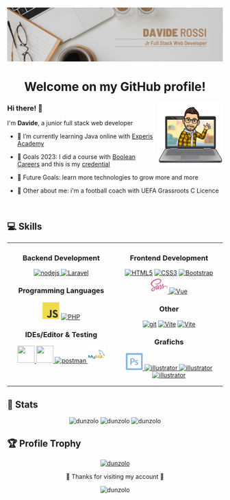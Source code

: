 <p align="center">
	<img src="pics/header.png">
</p>
<h1 align="center">Welcome on my GitHub profile!</h1>
<img align='right' src="pics/laptop_wave.png" width="30%" max-width="100%">
<h3>Hi there! 👋</h3> 
<p>I'm <strong>Davide</strong>, a junior full stack web developer</p>

<!-- - 🌱 I’m currently working on web development technologies -->

- 🌱 I’m currently learning Java online with [Experis Academy](https://www.experisacademy.it/)

- 🎯 Goals 2023: I did a course with [Boolean Careers](https://boolean.careers/) and this is my [credential](https://www.credential.net/8ad6f264-1529-47f0-941b-cca2c4099af5#gs.wg8vw8)

- 🔭 Future Goals: learn more technologies to grow more and more

- 📖 Other about me: i'm a football coach with UEFA Grassroots C Licence

<br />

## 💻 Skills 
<table align="center"><tr><td valign="top" width="350">
<h3 align="center">Backend Development</h3>
<p align="center"> 
<a href="https://nodejs.org" > <img src="https://www.vectorlogo.zone/logos/nodejs/nodejs-icon.svg" alt="nodejs" width="40" height="40"/> </a>
<a href="https://laravel.com/" target="_blank" rel="noreferrer"><img src="https://raw.githubusercontent.com/danielcranney/readme-generator/main/public/icons/skills/laravel-colored.svg" width="40" height="40" alt="Laravel" /></a>

<h3 align="center">Programming Languages</h3>
<p align="center">
<a href="https://developer.mozilla.org/en-US/docs/Web/JavaScript" > <img src="https://raw.githubusercontent.com/devicons/devicon/master/icons/javascript/javascript-original.svg" alt="javascript" width="40" height="40"/></a>
<a href="https://www.php.net/" target="_blank" rel="noreferrer"><img src="https://raw.githubusercontent.com/danielcranney/readme-generator/main/public/icons/skills/php-colored.svg" width="40" height="40" alt="PHP" /></a>
</p>

<h3 align="center">IDEs/Editor & Testing</h3>
<p align="center"> 
<a href="https://code.visualstudio.com/" > <img src="https://www.vectorlogo.zone/logos/atom_io/atom_io-icon.svg" width="40" height="40"/> </a> 
<a href="https://code.visualstudio.com/" > <img src="https://i.ibb.co/vBw3R3Q/Visual-Studio-Code.png" width="40" height="40"/> </a> 
<a href="https://postman.com" > <img src="https://www.vectorlogo.zone/logos/getpostman/getpostman-icon.svg" alt="postman" width="40" height="40"/> </a> 
<a href="https://www.mysql.com/" target="_blank" rel="noreferrer"> <img src="https://raw.githubusercontent.com/devicons/devicon/master/icons/mysql/mysql-original-wordmark.svg" alt="mysql" width="40" height="40"/> </a></p>
  
</td><td valign="top" width="350">
<h3 align="center">Frontend Development</h3>
<p align="center"> 
<a href="https://developer.mozilla.org/en-US/docs/Glossary/HTML5" target="_blank" rel="noreferrer"><img src="https://raw.githubusercontent.com/danielcranney/readme-generator/main/public/icons/skills/html5-colored.svg" width="40" height="40" alt="HTML5" /></a>
<a href="https://www.w3.org/TR/CSS/#css" target="_blank" rel="noreferrer"><img src="https://raw.githubusercontent.com/danielcranney/readme-generator/main/public/icons/skills/css3-colored.svg" width="40" height="40" alt="CSS3" /></a>
<a href="https://getbootstrap.com/" target="_blank" rel="noreferrer"><img src="https://raw.githubusercontent.com/danielcranney/readme-generator/main/public/icons/skills/bootstrap-colored.svg" width="40" height="40" alt="Bootstrap" /></a>
<a href="https://sass-lang.com" > <img src="https://raw.githubusercontent.com/devicons/devicon/master/icons/sass/sass-original.svg" alt="sass" width="40" height="40"/> </a>
<a href="https://vuejs.org/" target="_blank" rel="noreferrer"><img src="https://raw.githubusercontent.com/danielcranney/readme-generator/main/public/icons/skills/vuejs-colored.svg" width="40" height="40" alt="Vue" /></a>
  
<h3 align="center">Other</h3>
<p align="center"> 
<a href="https://git-scm.com/" > <img src="https://www.vectorlogo.zone/logos/git-scm/git-scm-icon.svg" alt="git" width="40" height="40"/></a>
<a href="https://vitejs.dev/" target="_blank" rel="noreferrer"><img src="https://raw.githubusercontent.com/danielcranney/readme-generator/main/public/icons/skills/vite-colored.svg" width="40" height="40" alt="Vite" /></a>
<a href="https://www.phpmyadmin.net/" target="_blank" rel="noreferrer"><img src="https://www.vectorlogo.zone/logos/phpmyadmin/phpmyadmin-ar21.svg" width="40" height="40" alt="Vite" /></a>
</p>

<h3 align="center">Grafichs</h3>
<p align="center">
<a href="https://www.photoshop.com/en" target="_blank" rel="noreferrer"> <img src="https://raw.githubusercontent.com/devicons/devicon/master/icons/photoshop/photoshop-line.svg" alt="photoshop" width="40" height="40"/> </a>
<a href="https://www.adobe.com/in/products/illustrator.html" target="_blank" rel="noreferrer"> <img src="https://www.vectorlogo.zone/logos/adobe_illustrator/adobe_illustrator-icon.svg" alt="illustrator" width="40" height="40"/> </a>
<a href="https://www.canva.com/" target="_blank" rel="noreferrer"> <img src="https://www.vectorlogo.zone/logos/canva/canva-icon.svg" alt="illustrator" width="40" height="40"/> </a>
<a href="https://www.gimp.org/" target="_blank" rel="noreferrer"> <img src="https://www.vectorlogo.zone/logos/gimp/gimp-icon.svg" alt="illustrator" width="40" height="40"/> </a>
</p>
 
</td></tr></table>

## 📝 Stats
<p align="center">
    <img src="https://github-readme-stats.vercel.app/api/top-langs?username=dunzolo&show_icons=true&locale=en&layout=compact" width="225" alt="dunzolo" />
    <img src="https://github-readme-stats.vercel.app/api?username=dunzolo&show_icons=true&locale=en" width="296" alt="dunzolo" />
    <img src="https://github-readme-streak-stats.herokuapp.com/?user=dunzolo&" width="315" alt="dunzolo"/>
</p>

## 🏆 Profile Trophy
<p align="center"> <a href="https://github.com/ryo-ma/github-profile-trophy"><img src="https://github-profile-trophy.vercel.app/?username=dunzolo&theme=juicyfresh&no-bg=true&no-frame=true&column=7" alt="dunzolo"/></a> </p>

<p align="center"> 🙏 Thanks for visiting my account 🙏</p>
<p align="center"> <img src="https://komarev.com/ghpvc/?username=dunzolo&label=Profile%20views&color=0e75b6&style=flat" alt="dunzolo" /></p>
